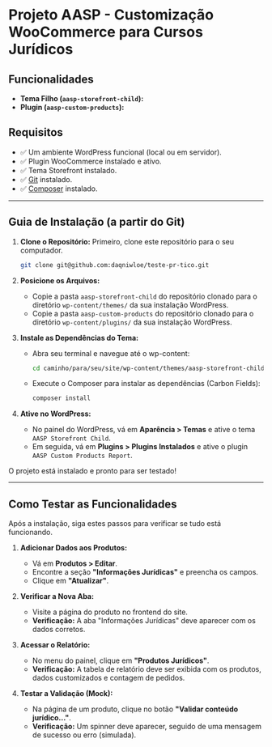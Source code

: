 # Projeto AASP - Customização WooCommerce para Cursos Jurídicos

## Funcionalidades

- **Tema Filho (`aasp-storefront-child`):**  
- **Plugin (`aasp-custom-products`):** 

## Requisitos

- ✅ Um ambiente WordPress funcional (local ou em servidor).
- ✅ Plugin WooCommerce instalado e ativo.
- ✅ Tema Storefront instalado.
- ✅ [Git](httpss://git-scm.com/) instalado.
- ✅ [Composer](https://getcomposer.org/) instalado.

---

## Guia de Instalação (a partir do Git)

1.  **Clone o Repositório:**
    Primeiro, clone este repositório para o seu computador.
    ```bash
    git clone git@github.com:daqniwloe/teste-pr-tico.git
    ```

2.  **Posicione os Arquivos:**
    -   Copie a pasta `aasp-storefront-child` do repositório clonado para o diretório `wp-content/themes/` da sua instalação WordPress.
    -   Copie a pasta `aasp-custom-products` do repositório clonado para o diretório `wp-content/plugins/` da sua instalação WordPress.

3.  **Instale as Dependências do Tema:**
    -   Abra seu terminal e navegue até o wp-content:
        ```bash
        cd caminho/para/seu/site/wp-content/themes/aasp-storefront-child
        ```
    -   Execute o Composer para instalar as dependências (Carbon Fields):
        ```bash
        composer install
        ```

4.  **Ative no WordPress:**
    -   No painel do WordPress, vá em **Aparência > Temas** e ative o tema `AASP Storefront Child`.
    -   Em seguida, vá em **Plugins > Plugins Instalados** e ative o plugin `AASP Custom Products Report`.

O projeto está instalado e pronto para ser testado!

---

## Como Testar as Funcionalidades

Após a instalação, siga estes passos para verificar se tudo está funcionando.

1.  **Adicionar Dados aos Produtos:**
    -   Vá em **Produtos > Editar**.
    -   Encontre a seção **"Informações Jurídicas"** e preencha os campos.
    -   Clique em **"Atualizar"**.

2.  **Verificar a Nova Aba:**
    -   Visite a página do produto no frontend do site.
    -   **Verificação:** A aba "Informações Jurídicas" deve aparecer com os dados corretos.

3.  **Acessar o Relatório:**
    -   No menu do painel, clique em **"Produtos Jurídicos"**.
    -   **Verificação:** A tabela de relatório deve ser exibida com os produtos, dados customizados e contagem de pedidos.

4.  **Testar a Validação (Mock):**
    -   Na página de um produto, clique no botão **"Validar conteúdo jurídico..."**.
    -   **Verificação:** Um spinner deve aparecer, seguido de uma mensagem de sucesso ou erro (simulada).
